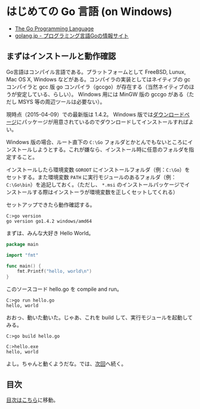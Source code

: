 # はじめての Go 言語 (on Windows)

- [The Go Programming Language](https://golang.org/)
- [golang.jp - プログラミング言語Goの情報サイト](http://golang.jp/)

## まずはインストールと動作確認

Go言語はコンパイル言語である。プラットフォームとして FreeBSD, Lunux, Mac OS X, Windows などがある。コンパイラの実装としてはネイティブの gc コンパイラと gcc 版 go コンパイラ（gccgo）が存在する（当然ネイティブのほうが安定している、らしい）。 Windows 用には MinGW 版の gccgo がある（ただし MSYS 等の周辺ツールは必要ない）。

現時点（2015-04-09）での最新版は 1.4.2。 Windows 版では[ダウンロードページ](https://golang.org/dl/)にパッケージが用意されているのでダウンロードしてインストールすればよい。

Windows 版の場合、ルート直下の `C:\Go` フォルダとかとんでもないところにインストールしようとする。これが嫌なら、インストール時に任意のフォルダを指定すること。

インストールしたら環境変数 `GOROOT` にインストールフォルダ（例：`C:\Go`）をセットする。また環境変数 `PATH` に実行モジュールのあるフォルダ（例：`C:\Go\bin`）を追記しておく。（ただし、 `*.msi` のインストールパッケージでインストールする際はインストーラが環境変数を正しくセットしてくれる）

セットアップできたら動作確認する。

```shell
C:>go version
go version go1.4.2 windows/amd64
```

まずは、みんな大好き Hello World。

```go:hello.go
package main

import "fmt"

func main() {
    fmt.Printf("hello, world\n")
}
```

このソースコード hello.go を compile and run。

```shell
C:>go run hello.go
hello, world
```

おおっ、動いた動いた。じゃあ、これを build して、実行モジュールを起動してみる。

```shell
C:>go build hello.go

C:>hello.exe
hello, world
```

よし。ちゃんと動くようだな。では、[次回](http://qiita.com/spiegel-im-spiegel/items/047a9bd6436e6391ddd4)へ続く。

## 目次

[目次はこちら](http://qiita.com/spiegel-im-spiegel/items/98d49ac456485b007a15#%E3%81%AF%E3%81%98%E3%82%81%E3%81%A6%E3%81%AE-go-%E8%A8%80%E8%AA%9E-on-windows)に移動。
